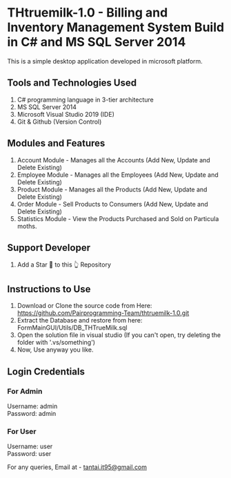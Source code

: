 # THtruemilk-1.0 - Billing and Inventory Management System Build in C# and MS SQL Server 2014

This is a simple desktop application developed in microsoft platform.

## Tools and Technologies Used
1. C# programming language in 3-tier architecture
2. MS SQL Server 2014 
3. Microsoft Visual Studio 2019 (IDE)
4. Git & Github (Version Control)

## Modules and Features
1. Account Module - Manages all the Accounts (Add New, Update and Delete Existing)
3. Employee Module - Manages all the Employees (Add New, Update and Delete Existing)
4. Product Module - Manages all the Products (Add New, Update and Delete Existing)
5. Order Module - Sell Products to Consumers (Add New, Update and Delete Existing)
6. Statistics Module - View the Products Purchased and Sold on Particula moths.



## Support Developer
1. Add a Star 🌟  to this 👆 Repository


## Instructions to Use
1. Download or Clone the source code from Here: https://github.com/Pairprogramming-Team/thtruemilk-1.0.git
2. Extract the Database and restore from here: FormMainGUI/Utils/DB_THTrueMilk.sql
3. Open the solution file in visual studio (If you can't open, try deleting the folder with '.vs/something')
4. Now, Use anyway you like.

## Login Credentials
### For Admin
Username: admin <br>
Password: admin

### For User
Username: user  <br>
Password: user

For any queries, Email at - tantai.it95@gmail.com

